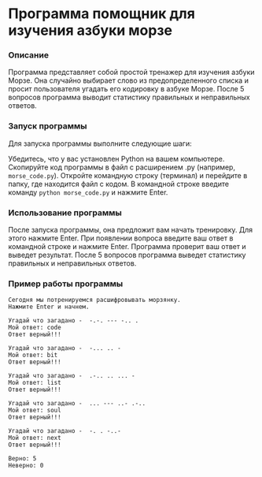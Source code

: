# Программа помощник для изучения азбуки морзе

### Описание

Программа представляет собой простой тренажер для изучения азбуки Морзе. Она случайно выбирает слово из предопределенного списка и просит пользователя угадать его кодировку в азбуке Морзе. После 5 вопросов программа выводит статистику правильных и неправильных ответов.

### Запуск программы

Для запуска программы выполните следующие шаги:

Убедитесь, что у вас установлен Python на вашем компьютере.
Скопируйте код программы в файл с расширением .py (например, `morse_code.py`).
Откройте командную строку (терминал) и перейдите в папку, где находится файл с кодом.
В командной строке введите команду ```python morse_code.py``` и нажмите Enter.

### Использование программы

После запуска программы, она предложит вам начать тренировку. Для этого нажмите Enter. При появлении вопроса введите ваш ответ в командной строке и нажмите Enter. Программа проверит ваш ответ и выведет результат. После 5 вопросов программа выведет статистику правильных и неправильных ответов.

### Пример работы программы

```
Сегодня мы потренируемся расшифровывать морзянку.
Нажмите Enter и начнем.

Угадай что загадано -  -.-. --- -.. .
Мой ответ: code
Ответ верный!!!

Угадай что загадано -  -... .. -
Мой ответ: bit
Ответ верный!!!

Угадай что загадано -  .-.. .. ... -
Мой ответ: list
Ответ верный!!!

Угадай что загадано -  ... --- ..- .-.. 
Мой ответ: soul
Ответ верный!!!

Угадай что загадано -  -. . -..- 
Мой ответ: next
Ответ верный!!!

Верно: 5
Неверно: 0
```